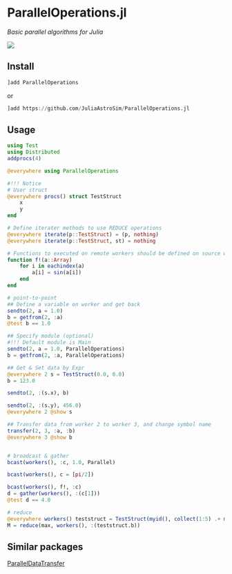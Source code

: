 # ParallelOperations.jl

*Basic parallel algorithms for Julia*

![](https://github.com/JuliaAstroSim/PhysicalParticles.jl/workflows/.github/workflows/CI.yml/badge.svg)

## Install

```julia
]add ParallelOperations
```
or
```julia
]add https://github.com/JuliaAstroSim/ParallelOperations.jl
```

## Usage

```julia
using Test
using Distributed
addprocs(4)

@everywhere using ParallelOperations

#!!! Notice
# User struct
@everywhere procs() struct TestStruct
    x
    y
end

# Define iterater methods to use REDUCE operations
@everywhere iterate(p::TestStruct) = (p, nothing)
@everywhere iterate(p::TestStruct, st) = nothing

# Functions to executed on remote workers should be defined on source worker
function f!(a::Array)
    for i in eachindex(a)
        a[i] = sin(a[i])
    end
end

# point-to-point
## Define a variable on worker and get back
sendto(2, a = 1.0)
b = getfrom(2, :a)
@test b == 1.0

## Specify module (optional)
#!!! Default module is Main
sendto(2, a = 1.0, ParallelOperations)
b = getfrom(2, :a, ParallelOperations)

## Get & Set data by Expr
@everywhere 2 s = TestStruct(0.0, 0.0)
b = 123.0

sendto(2, :(s.x), b)

sendto(2, :(s.y), 456.0)
@everywhere 2 @show s

## Transfer data from worker 2 to worker 3, and change symbol name
transfer(2, 3, :a, :b)
@everywhere 3 @show b


# broadcast & gather
bcast(workers(), :c, 1.0, Parallel)

bcast(workers(), c = [pi/2])

bcast(workers(), f!, :c)
d = gather(workers(), :(c[1]))
@test d == 4.0

# reduce
@everywhere workers() teststruct = TestStruct(myid(), collect(1:5) .+ myid())
M = reduce(max, workers(), :(teststruct.b))
```

## Similar packages

[ParallelDataTransfer](https://github.com/ChrisRackauckas/ParallelDataTransfer.jl)